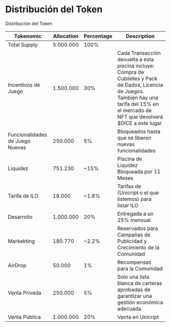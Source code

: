 # Distribución del Token




Distribución del Token

| Tokenomic | Allocation | Percentage | Description |
| --- | --- | --- | --- |
| Total Supply | 5.000.000 | 100% |  |
| Incentivos de Juego | 1.500.000 | 30% | Cada Transacción devuelta a esta piscina incluye: Compra de Cubiletes y Pack de Dados, Licencia de Juegos. También hay una tarifa del 15% en el mercado de NFT que devolverá $DICE a este lugar |
| Funcionalidades de Juego Nuevas | 250.000 | 5% | Bloqueados hasta que se liberen nuevas funcionalidades |
| Liquidez | 751.230 | ~15% | Piscina de Liquidez Bloqueada por 11 Meses |
| Tarifa de ILO | 18.000 | ~1.8% | Tarifas de (Unicript o  el que listemos) para listar ILO |
| Desarrollo | 1.000.000 | 20% | Entregada a  un 25% mensual |
| Markekting | 180.770 | ~2.2% | Reservados para Campañas de Publicidad y Crecimiento de la Comunidad |
| AirDrop | 50.000 | 1% | Recompensas para la Comunidad |
| Venta Privada | 250.000 | 5% | Solo una lista blanca de carteras aprobadas de garantizar una gestión económica adecuada |
| Venta Pública | 1.000.000 | 20% | Venta en Unicript |